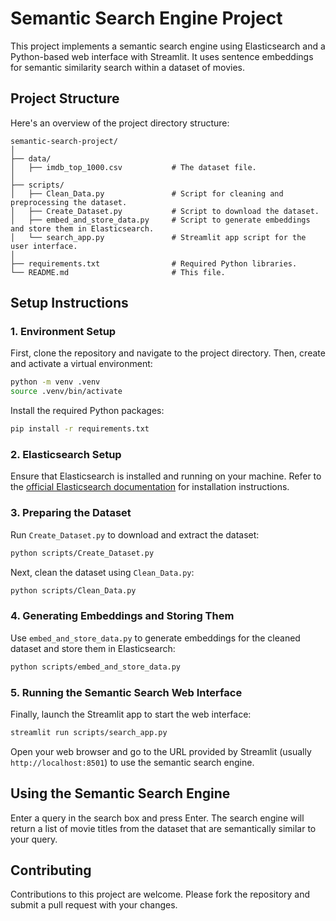 
# Semantic Search Engine Project

This project implements a semantic search engine using Elasticsearch and a Python-based web interface with Streamlit. It uses sentence embeddings for semantic similarity search within a dataset of movies.

## Project Structure

Here's an overview of the project directory structure:

```
semantic-search-project/
│
├── data/
│   ├── imdb_top_1000.csv           # The dataset file.
│
├── scripts/
│   ├── Clean_Data.py               # Script for cleaning and preprocessing the dataset.
│   ├── Create_Dataset.py           # Script to download the dataset.
│   ├── embed_and_store_data.py     # Script to generate embeddings and store them in Elasticsearch.
│   └── search_app.py               # Streamlit app script for the user interface.
│
├── requirements.txt                # Required Python libraries.
└── README.md                       # This file.
```

## Setup Instructions

### 1. Environment Setup

First, clone the repository and navigate to the project directory. Then, create and activate a virtual environment:

```bash
python -m venv .venv
source .venv/bin/activate
```

Install the required Python packages:

```bash
pip install -r requirements.txt
```

### 2. Elasticsearch Setup

Ensure that Elasticsearch is installed and running on your machine. Refer to the [official Elasticsearch documentation](https://www.elastic.co/guide/en/elasticsearch/reference/current/install-elasticsearch.html) for installation instructions.

### 3. Preparing the Dataset

Run `Create_Dataset.py` to download and extract the dataset:

```bash
python scripts/Create_Dataset.py
```

Next, clean the dataset using `Clean_Data.py`:

```bash
python scripts/Clean_Data.py
```

### 4. Generating Embeddings and Storing Them

Use `embed_and_store_data.py` to generate embeddings for the cleaned dataset and store them in Elasticsearch:

```bash
python scripts/embed_and_store_data.py
```

### 5. Running the Semantic Search Web Interface

Finally, launch the Streamlit app to start the web interface:

```bash
streamlit run scripts/search_app.py
```

Open your web browser and go to the URL provided by Streamlit (usually `http://localhost:8501`) to use the semantic search engine.

## Using the Semantic Search Engine

Enter a query in the search box and press Enter. The search engine will return a list of movie titles from the dataset that are semantically similar to your query.

## Contributing

Contributions to this project are welcome. Please fork the repository and submit a pull request with your changes.

